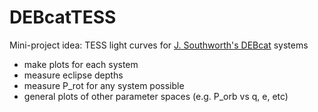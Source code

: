 # DEBcatTESS
Mini-project idea: TESS light curves for [J. Southworth's DEBcat](https://www.astro.keele.ac.uk/jkt/debcat/) systems

- make plots for each system
- measure eclipse depths
- measure P_rot for any system possible
- general plots of other parameter spaces (e.g. P_orb vs q, e, etc)
